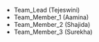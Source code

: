 - Team_Lead (Tejeswini)
- Team_Member_1 (Aamina)
- Team_Member_2 (Shajida)
- Team_Member_3 (Surekha)
